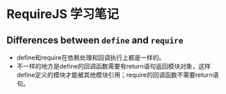 # RequireJS 学习笔记

## Differences between `define` and `require`

- define和require在依赖处理和回调执行上都是一样的。
- 不一样的地方是define的回调函数需要有return语句返回模块对象，这样define定义的模块才能被其他模块引用；require的回调函数不需要return语句。
